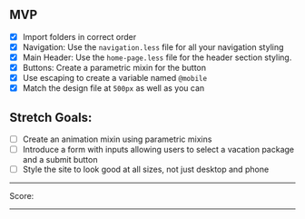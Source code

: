 ## MVP

* [x] Import folders in correct order
* [x] Navigation: Use the `navigation.less` file for all your navigation styling
* [x] Main Header: Use the `home-page.less` file for the header section styling.
* [x] Buttons: Create a parametric mixin for the button
* [x] Use escaping to create a variable named `@mobile`
* [x] Match the design file at `500px` as well as you can

## Stretch Goals:
* [ ] Create an animation mixin using parametric mixins
* [ ] Introduce a form with inputs allowing users to select a vacation package and a submit button
* [ ] Style the site to look good at all sizes, not just desktop and phone

----------------------
Score:

----------------------
